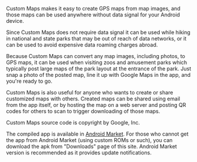 

Custom Maps makes it easy to create GPS maps from map images, and those maps can be used anywhere without data signal for your Android device.

Since Custom Maps does not require data signal it can be used while hiking in national and state parks that may be out of reach of data networks, or it can be used to avoid expensive data roaming charges abroad.

Because Custom Maps can convert any map images, including photos, to GPS maps, it can be used when visiting zoos and amusement parks which typically post large maps of the park layout at the entrance of the park. Just snap a photo of the posted map, line it up with Google Maps in the app, and you're ready to go.

Custom Maps is also useful for anyone who wants to create or share customized maps with others. Created maps can be shared using email from the app itself, or by hosting the map on a web server and posting QR codes for others to scan to trigger downloading of those maps.

Custom Maps source code is copyright by Google, Inc.

The compiled app is available in [Android Market](http://market.android.com/details?id=com.custommapsapp.android). For those who cannot get the app from Android Market (using custom ROMs or such), you can download the apk from "Downloads" page of this site. Android Market version is recommended as it provides update notifications.